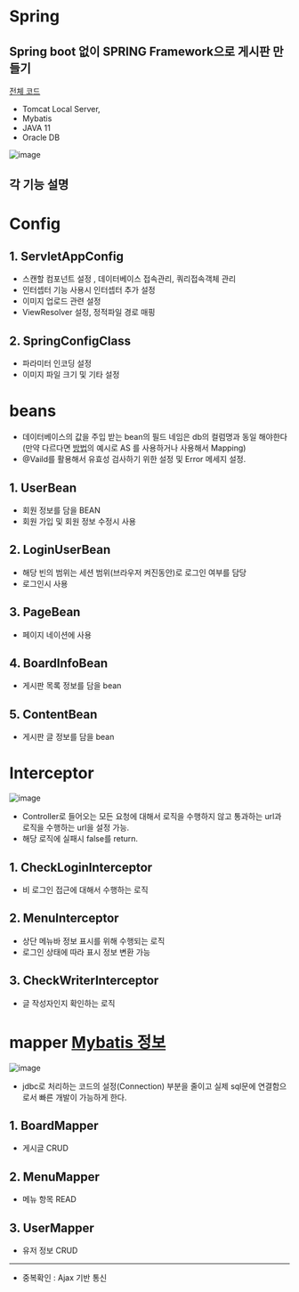 # Spring

## Spring boot 없이 SPRING Framework으로 게시판 만들기
[전체 코드 ](https://github.com/jobmania/basicToJavaAndSpring/tree/master/springMVC-workspace/MiniPjt)
- Tomcat Local Server,
- Mybatis
- JAVA 11
- Oracle DB 


![image](https://github.com/jobmania/basicToJavaAndSpring/assets/108961843/3f9a00af-afa1-4250-92bc-8cb20c761198)


각 기능 설명
-------------------------

# Config
 ## 1. ServletAppConfig
- 스캔할 컴포넌트 설정 , 데이터베이스 접속관리, 쿼리접속객체 관리
- 인터셉터 기능 사용시 인터셉터 추가 설정
- 이미지 업로드 관련 설정
- ViewResolver 설정, 정적파일 경로 매핑

 ## 2. SpringConfigClass
- 파라미터 인코딩 설정
- 이미지 파일 크기 및 기타 설정

# beans 
- 데이터베이스의 값을 주입 받는 bean의 필드 네임은 db의 컬럼명과 동일 해야한다 (만약 다르다면 [방법](https://hayden-archive.tistory.com/326)의 예시로 AS 를 사용하거나 <resultMap> 사용해서 Mapping)
- @Vaild를 활용해서 유효성 검사하기 위한 설정 및 Error 메세지 설정.
  
 ## 1. UserBean
  - 회원 정보를 담을 BEAN
  - 회원 가입 및 회원 정보 수정시 사용

 ## 2. LoginUserBean
  - 해당 빈의 범위는 세션 범위(브라우저 켜진동안)로 로그인 여부를 담당
  - 로그인시 사용
  
 ## 3. PageBean
  - 페이지 네이션에 사용
  
 ## 4. BoardInfoBean
  - 게시판 목록 정보를 담을 bean

 ## 5. ContentBean
  - 게시판 글 정보를 담을 bean

 
# Interceptor
 ![image](https://github.com/jobmania/basicToJavaAndSpring/assets/108961843/cb0f1e7a-b292-4d8c-ad07-ed6fdb6177ab)
- Controller로 들어오는 모든 요청에 대해서 로직을 수행하지 않고 통과하는 url과 로직을 수행하는 url을 설정 가능.
- 해당 로직에 실패시 false를 return. 
 ## 1. CheckLoginInterceptor
 - 비 로그인 접근에 대해서 수행하는 로직
 
 ## 2. MenuInterceptor
 - 상단 메뉴바 정보 표시를 위해 수행되는 로직
 - 로그인 상태에 따라 표시 정보 변환 가능
 
 ## 3. CheckWriterInterceptor
 - 글 작성자인지 확인하는 로직



# mapper [Mybatis 정보](https://jung-story.tistory.com/128) 
 ![image](https://github.com/jobmania/basicToJavaAndSpring/assets/108961843/7af3565a-65f9-45d3-87ee-b7f650135f1f)
- jdbc로 처리하는 코드의 설정(Connection) 부분을 줄이고 실제 sql문에 연결함으로서 빠른 개발이 가능하게 한다.
## 1. BoardMapper
 - 게시글 CRUD
## 2. MenuMapper
 - 메뉴 항목 READ
## 3. UserMapper
 - 유저 정보 CRUD
 
 
 --------------
 
 + 중복확인 : Ajax 기반 통신


